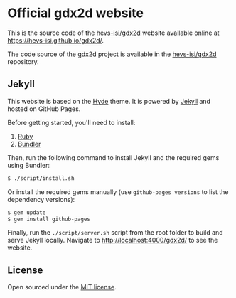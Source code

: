 # Official gdx2d website

This is the source code of the [hevs-isi/gdx2d](https://github.com/hevs-isi/gdx2d) website available online at https://hevs-isi.github.io/gdx2d/.

The code source of the gdx2d project is available in the [hevs-isi/gdx2d](https://github.com/hevs-isi/gdx2d) repository.

## Jekyll

This website is based on the [Hyde](https://github.com/poole/hyde) theme. It is powered by [Jekyll](http://jekyllrb.com) and hosted on GitHub Pages.

Before getting started, you'll need to install:

1. [Ruby](https://www.ruby-lang.org/)
2. [Bundler](http://bundler.io/)

Then, run the following command to install Jekyll and the required gems using Bundler:

```sh
$ ./script/install.sh
```

Or install the required gems manually (use `github-pages versions` to list the dependency versions):

```sh
$ gem update
$ gem install github-pages
```

Finally, run the `./script/server.sh` script from the root folder to build and serve Jekyll locally. Navigate to [http://localhost:4000/gdx2d/](http://localhost:4000/gdx2d/) to see the website.

## License

Open sourced under the [MIT license](LICENSE.md).